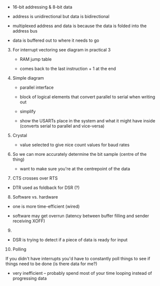 * 16-bit addressing & 8-bit data

* address is unidirectional but data is bidirectional

* multiplexed address and data is because the data is folded into the address bus

* data is buffered out to where it needs to go

3. For interrupt vectoring see diagram in practical 3

    * RAM jump table

    * comes back to the last instruction + 1 at the end

4. Simple diagram

    * parallel interface

    * block of logical elements that convert parallel to serial when writing out

    * simplify

    * show the USARTs place in the system and what it might have inside (converts serial to parallel and vice-versa)

5. Crystal

    * value selected to give nice count values for baud rates

6. So we can more accurately determine the bit sample (centre of the thing)

    * want to make sure you're at the centrepoint of the data

7. CTS crosses over RTS

* DTR used as foldback for DSR (?)

8. Software vs. hardware

* one is more time-efficient (wired)

* software may get overrun (latency between buffer filling and sender receiving XOFF)

9.

* DSR is trying to detect if a piece of data is ready for input

10. Polling

If you didn't have interrupts you'd have to constantly poll things to see if things need to be done (is there data for me?)

* very inefficient – probably spend most of your time looping instead of progressing data
